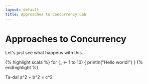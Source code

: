 ```yaml
---
layout: default
title: Approaches to Concurrency Lab
---
```

Approaches to Concurrency
=========================

Let's just see what happens with this.

{% highlight scala %}
for (_ <- 1 to 10) {
  println("Hello world!")
}
{% endhighlight %}

Ta-da!  a^2 + b^2 = c^2
